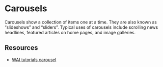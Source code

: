 # Carousels

Carousels show a collection of items one at a time. They are also known as
“slideshows” and “sliders”. Typical uses of carousels include scrolling news
headlines, featured articles on home pages, and image galleries.

## Resources

* [WAI tutorials carousel](https://www.w3.org/WAI/tutorials/carousels/)
